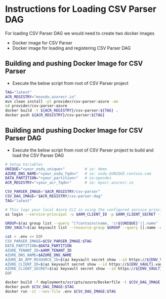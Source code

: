 # Instructions for Loading CSV Parser DAG

For loading CSV Parser DAG we would need to create two docker images

- Docker image for CSV Parser
- Docker image for loading and registering CSV Parser DAG

## Building and pushing Docker Image for CSV Parser
- Execute the below script from root of CSV Parser project


```bash
TAG="latest"
ACR_REGISTRY="msosdu.azurecr.io"
mvn clean install -pl provider/csv-parser-azure -am
cd provider/csv-parser-azure
docker build -t ${ACR_REGISTRY}/csv-parser:${TAG} . 
docker push ${ACR_REGISTRY}/csv-parser:${TAG}
```

## Building and pushing Docker Image for CSV Parser DAG

- Execute the below script from root of CSV Parser project to build and load the CSV Parser  DAG

```bash
# Setup Variables
UNIQUE="<your_osdu_unique>"         # ie: demo
AZURE_DNS_NAME="<your_osdu_fqdn>"   # ie: osdu-$UNIQUE.contoso.com
DATA_PARTITION="<your_partition>"   # ie:opendes
ACR_REGISTRY="<your_acr_fqdn>"      # ie: myacr.azurecr.io

CSV_PARSER_IMAGE="$ACR_REGISTRY/csv-parser"
CSV_DAG_IMAGE="$ACR_REGISTRY/csv-parser-dag"
TAG="latest"

# This logs your local Azure CLI in using the configured service principal.
az login --service-principal -u $ARM_CLIENT_ID -p $ARM_CLIENT_SECRET --tenant $ARM_TENANT_ID

GROUP=$(az group list --query "[?contains(name, 'cr${UNIQUE}')].name" -otsv)
ENV_VAULT=$(az keyvault list --resource-group $GROUP --query [].name -otsv)

cat > .env << EOF
CSV_PARSER_IMAGE=$CSV_PARSER_IMAGE:$TAG
DATA_PARTITION=$DATA_PARTITION
AZURE_TENANT_ID=$ARM_TENANT_ID
AZURE_DNS_NAME=$AZURE_DNS_NAME
AZURE_AD_APP_RESOURCE_ID=$(az keyvault secret show --id https://${ENV_VAULT}.vault.azure.net/secrets/aad-client-id --query value -otsv)
AZURE_CLIENT_ID=$(az keyvault secret show --id https://${ENV_VAULT}.vault.azure.net/secrets/app-dev-sp-username --query value -otsv)
AZURE_CLIENT_SECRET=$(az keyvault secret show --id https://${ENV_VAULT}.vault.azure.net/secrets/app-dev-sp-password --query value -otsv)
EOF

docker build -f deployments/scripts/azure/Dockerfile -t $CSV_DAG_IMAGE:$TAG .
docker push $CSV_DAG_IMAGE:$TAG
docker run -it --env-file .env $CSV_DAG_IMAGE:$TAG
```